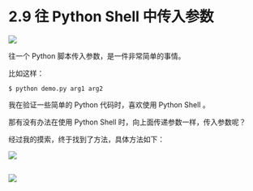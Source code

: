 # 2.9 往 Python Shell 中传入参数
![](http://image.iswbm.com/20200804124133.png)

往一个 Python 脚本传入参数，是一件非常简单的事情。

比如这样：

```shell
$ python demo.py arg1 arg2
```

我在验证一些简单的 Python 代码时，喜欢使用 Python Shell 。

那有没有办法在使用 Python Shell 时，向上面传递参数一样，传入参数呢？

经过我的摸索，终于找到了方法，具体方法如下：

![](http://image.iswbm.com/20200801195158.png)

## 

![](http://image.iswbm.com/20200607174235.png)
